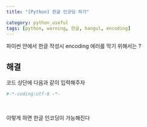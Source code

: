 ```yaml
---
title: "[Python] 한글 인코딩 하기"

category: python_useful
tags: [python, warning, 한글, hangul, encoding]
---
```


파이썬 안에서 한글 작성시 encoding 에러를 막기 위해서는 ?

## 해결

코드 상단에 다음과 같이 입력해주자

~~~python
#-*-coding:utf-8 -*-
~~~

<br/>

이렇게 하면 한글 인코딩이 가능해진다